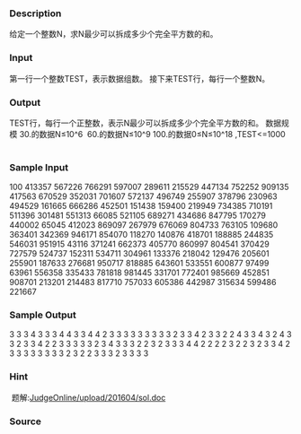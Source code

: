 
### Description
给定一个整数N，求N最少可以拆成多少个完全平方数的和。 
 
### Input

第一行一个整数TEST，表示数据组数。 
接下来TEST行，每行一个整数N。 
 

### Output
TEST行，每行一个正整数，表示N最少可以拆成多少个完全平方数的和。 
数据规模 
30.的数据N≤10^6  
60.的数据N≤10^9 
100.的数据0≤N≤10^18 ,TEST<=1000 
 
 
 
 
 
### Sample Input
100
413357
567226
766291
597007
289611
215529
447134
752252
909135
417563
670529
352031
701607
572137
496749
255907
378796
230963
494529
161665
666286
452501
151438
159400
219949
734385
710191
511396
301481
551313
66085
521105
689271
434686
847795
170279
440002
65045
412023
869097
267979
676069
804733
763105
109680
363401
342369
946171
854070
118270
140876
418701
188885
244835
546031
951915
43116
371241
662373
405770
860997
804541
370429
727579
524737
152311
534711
304961
133376
218042
129476
205601
255901
187633
276681
950717
818885
643601
533551
600877
97499
63961
556358
335433
781818
981445
331701
772401
985669
452851
908701
213201
214483
817710
757033
605386
442987
315634
599486
221667

### Sample Output
3
3
3
4
3
3
3
4
4
3
3
4
4
2
3
3
3
3
3
3
3
3
3
2
3
3
4
2
3
3
2
2
4
3
3
4
3
2
4
3
3
2
3
3
4
2
2
3
3
3
3
3
2
3
4
3
3
3
2
2
3
2
3
3
3
4
4
2
2
2
2
3
2
2
3
2
3
3
4
2
3
3
3
3
3
3
3
3
2
3
2
2
3
3
3
2
3
3
3
3

### Hint
 题解:[JudgeOnline/upload/201604/sol.doc](/JudgeOnline/upload/201604/sol.doc)
### Source
